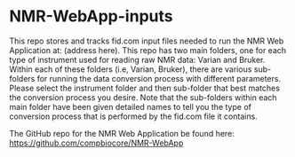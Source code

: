 # NMR-WebApp-inputs

This repo stores and tracks fid.com input files needed to run the NMR Web Application at: (address here). This repo has two main folders, one for each type of instrument used for reading raw NMR data: Varian and Bruker. Within each of these folders (i.e, Varian, Bruker), there are various sub-folders for running the data conversion process with different parameters. Please select the instrument folder and then sub-folder that best matches the conversion process you desire. Note that the sub-folders within each main folder have been given detailed names to tell you the type of conversion process that is performed by the fid.com file it contains. 

The GitHub repo for the NMR Web Application be found here: https://github.com/compbiocore/NMR-WebApp 

